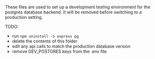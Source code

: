 These files are used to set up a development testing environment for the postgres database backend. It will be removed before switching to a production setting.

TODO:
- run `npm uninstall -S express pg`
- delete the contents of this folder
- edit any api calls to match the production database version
- remove DEV_POSTGRES keys from the .env file